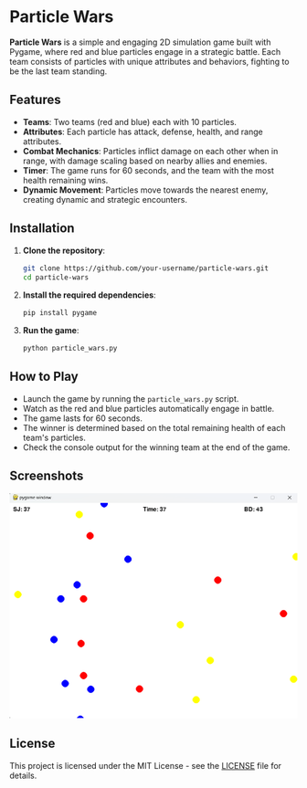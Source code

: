 
# Particle Wars

**Particle Wars** is a simple and engaging 2D simulation game built with Pygame, where red and blue particles engage in a strategic battle. Each team consists of particles with unique attributes and behaviors, fighting to be the last team standing.

## Features

- **Teams**: Two teams (red and blue) each with 10 particles.
- **Attributes**: Each particle has attack, defense, health, and range attributes.
- **Combat Mechanics**: Particles inflict damage on each other when in range, with damage scaling based on nearby allies and enemies.
- **Timer**: The game runs for 60 seconds, and the team with the most health remaining wins.
- **Dynamic Movement**: Particles move towards the nearest enemy, creating dynamic and strategic encounters.

## Installation

1. **Clone the repository**:
    ```sh
    git clone https://github.com/your-username/particle-wars.git
    cd particle-wars
    ```

2. **Install the required dependencies**:
    ```sh
    pip install pygame
    ```

3. **Run the game**:
    ```sh
    python particle_wars.py
    ```

## How to Play

- Launch the game by running the `particle_wars.py` script.
- Watch as the red and blue particles automatically engage in battle.
- The game lasts for 60 seconds.
- The winner is determined based on the total remaining health of each team's particles.
- Check the console output for the winning team at the end of the game.

## Screenshots

![Gameplay Screenshot](particle_wars.png)

## License

This project is licensed under the MIT License - see the [LICENSE](LICENSE) file for details.
